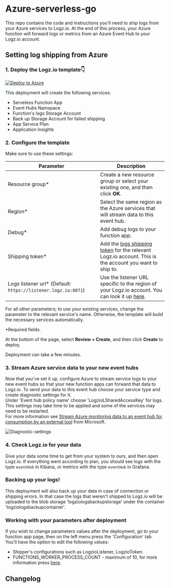 # Azure-serverless-go

This repo contains the code and instructions you'll need to ship logs from your Azure services to Logz.io.
At the end of this process, your Azure function will forward logs or metrics from an Azure Event Hub to your Logz.io account.

## Setting log shipping from Azure

### 1. Deploy the Logz.io template👇


[![Deploy to Azure](https://azuredeploy.net/deploybutton.png)](https://portal.azure.com/#create/Microsoft.Template/uri/https%3A%2F%2Fraw.githubusercontent.com%2Flogzio%2Flogzio-azure-serverless%2Fmaster%2Fdeployments%2Fazuredeploylogs.json)

This deployment will create the following services:
* Serveless Function App
* Event Hubs Namspace
* Function's logs Storage Account
* Back up Storage Account for failed shipping
* App Service Plan
* Application Insights


### 2. Configure the template

Make sure to use these settings:

| Parameter                                                     | Description |
|---------------------------------------------------------------|---|
| Resource group*                                               | Create a new resource group or select your existing one, and then click **OK**. |
| Region*                                                       | Select the same region as the Azure services that will stream data to this event hub. |
| Debug*                                                        | Add debug logs to your function app. |
| Shipping token*                                               | Add the [logs shipping token](https://app.logz.io/#/dashboard/settings/general) for the relevant Logz.io account. This is the account you want to ship to.  |
| Logs listener url* (Default: `https://listener.logz.io:8071`) | Use the listener URL specific to the region of your Logz.io account. You can look it up [here](https://docs.logz.io/user-guide/accounts/account-region.html). |

For all other parameters; to use your existing services, change the parameter to the relevant service's name. Otherwise, the template will build the necessary services automatically.

*Required fields.

At the bottom of the page, select **Review + Create**, and then click **Create** to deploy.

Deployment can take a few minutes.

### 3. Stream Azure service data to your new event hubs

Now that you've set it up, configure Azure to stream service logs to your new event hubs so that your new function apps can forward that data to Logz.io.
To send your data to this event hub choose your service type and create diagnostic settings for it.  
Under 'Event hub policy name' choose 'LogzioLSharedAccessKey' for logs.
This settings may take time to be applied and some of the services may need to be restarted.  
For more information see [Stream Azure monitoring data to an event hub for consumption by an external tool](https://docs.microsoft.com/en-us/azure/monitoring-and-diagnostics/monitor-stream-monitoring-data-event-hubs) from Microsoft.

![Diagnostic-settings](img/diagnostic-settings.png)

### 4. Check Logz.io for your data

Give your data some time to get from your system to ours, and then open Logz.io.
If everything went according to plan, you should see logs with the type `eventHub` in Kibana, or metrics with the type `eventHub` in Grafana.

### Backing up your logs!

This deployment will also back up your data in case of connection or shipping errors. In that case the logs that weren't shipped to Logz.io will be uploaded to the blob storage 'logziologsbackupstorage' under the container 'logziologsbackupcontainer'.

### Working with your parameters after deployment

If you wish to change parameters values after the deployment, go to your function app page, then on the left menu press the 'Configuration' tab.
You'll have the option to edit the following values:
* Shipper's configurations such as LogzioListener, LogzioToken.
* FUNCTIONS_WORKER_PROCESS_COUNT - maximum of 10, for more information press [here](https://docs.microsoft.com/en-us/azure/azure-functions/functions-app-settings#functions_worker_process_count).


## Changelog

